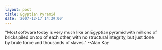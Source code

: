 ```yaml
---
layout: post
title: Egyptian Pyramid
date: '2007-12-17 14:30:00'
---
```


<p>"Most software today is very much like an Egyptian pyramid with millions of bricks piled on top of each other, with no structural integrity, but just done by brute force and thousands of slaves." --Alan Kay</p>